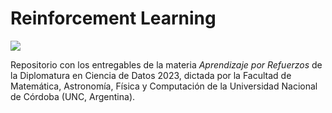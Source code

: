 # Reinforcement Learning

![](https://github.com/JeroFotinos/rl_diplo/tree/main/episode_0_100_sarsa_e-greedy.gif)

Repositorio con los entregables de la materia *Aprendizaje por Refuerzos* de la
Diplomatura en Ciencia de Datos 2023, dictada por la Facultad de Matemática,
Astronomía, Física y Computación de la Universidad Nacional de Córdoba (UNC, Argentina).

